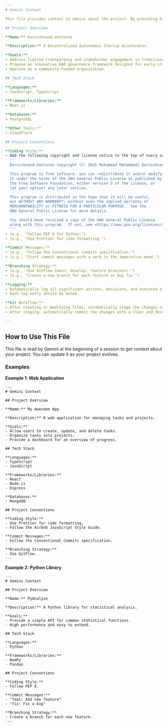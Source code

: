 ```yaml
---
# Gemini Context

This file provides context to Gemini about the project. By providing high-level information, you can help Gemini understand the project's goals, tech stack, and conventions, which will lead to more relevant and accurate responses.

## Project Overview

**Name:** Darvishvand.Ventures

**Description:** A Decentralized Autonomous Startup Accelerator.

**Goals:**
- Address limited transparency and stakeholder engagement in traditional startup accelerators.
- Propose an innovative DAO governance framework designed for early-stage ventures.
- Operate as a community-funded organization.

## Tech Stack

**Languages:**
- JavaScript, TypeScript

**Frameworks/Libraries:**
- Next.js

**Databases:**
- PostgreSQL

**Other Tools:**
- Cloudflare

## Project Conventions

**Coding Style:**
- Add the following copyright and license notice to the top of every source file:
  '''
  Darvishvand.Ventures Copyright (C) 2025 Mohammad Mohammadi Darvishvand

  This program is free software: you can redistribute it and/or modify
  it under the terms of the GNU General Public License as published by
  the Free Software Foundation, either version 3 of the License, or
  (at your option) any later version.

  This program is distributed in the hope that it will be useful,
  but WITHOUT ANY WARRANTY; without even the implied warranty of
  MERCHANTABILITY or FITNESS FOR A PARTICULAR PURPOSE.  See the
  GNU General Public License for more details.

  You should have received a copy of the GNU General Public License
  along with this program.  If not, see <https://www.gnu.org/licenses/>.
  '''
- (e.g., "Follow PEP 8 for Python.")
- (e.g., "Use Prettier for code formatting.")

**Commit Messages:**
- (e.g., "Follow the Conventional Commits specification.")
- (e.g., "Start commit messages with a verb in the imperative mood.")

**Branching Strategy:**
- (e.g., "Use GitFlow (main, develop, feature branches).")
- (e.g., "Create a new branch for each feature or bug fix.")

**Logging:**
- Automatically log all significant actions, decisions, and executed steps in `ACTIONS.md`.
- Each log entry should be dated.

**Git Workflow:**
- After creating or modifying files, automatically stage the changes using `git add`.
- After staging, automatically commit the changes with a clear and descriptive commit message.

---
```


## How to Use This File

This file is read by Gemini at the beginning of a session to get context about your project. You can update it as your project evolves.

### Examples

**Example 1: Web Application**

```
---
# Gemini Context

## Project Overview

**Name:** My Awesome App

**Description:** A web application for managing tasks and projects.

**Goals:**
- Allow users to create, update, and delete tasks.
- Organize tasks into projects.
- Provide a dashboard for an overview of progress.

## Tech Stack

**Languages:**
- TypeScript
- JavaScript

**Frameworks/Libraries:**
- React
- Node.js
- Express

**Databases:**
- MongoDB

## Project Conventions

**Coding Style:**
- Use Prettier for code formatting.
- Follow the Airbnb JavaScript Style Guide.

**Commit Messages:**
- Follow the Conventional Commits specification.

**Branching Strategy:**
- Use GitFlow.
---
```

**Example 2: Python Library**

```
---
# Gemini Context

## Project Overview

**Name:** PyAnalyze

**Description:** A Python library for statistical analysis.

**Goals:**
- Provide a simple API for common statistical functions.
- High performance and easy to extend.

## Tech Stack

**Languages:**
- Python

**Frameworks/Libraries:**
- NumPy
- Pandas

## Project Conventions

**Coding Style:**
- Follow PEP 8.

**Commit Messages:**
- "feat: Add new feature"
- "fix: Fix a bug"

**Branching Strategy:**
- Create a branch for each new feature.
---
```
